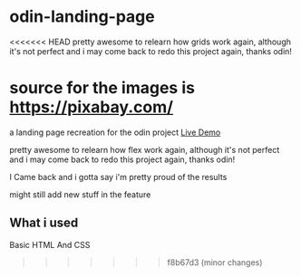 # odin-landing-page

<<<<<<< HEAD
pretty awesome to relearn how grids work again, although it's not perfect and i may come back to redo this project again, thanks odin!

source for the images is https://pixabay.com/
=======
a landing page recreation for the odin project [Live Demo](https://loyalistxx.github.io/odin-landing-page/)

pretty awesome to relearn how flex work again, although it's not perfect and i may come back to redo this project again, thanks odin!

I Came back and i gotta say i'm pretty proud of the results

might still add new stuff in the feature

## What i used

Basic HTML And CSS
>>>>>>> f8b67d3 (minor changes)
